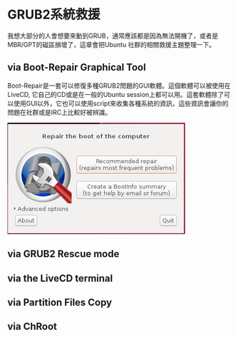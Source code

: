 # GRUB2系統救援
我想大部分的人會想要來動到GRUB，通常應該都是因為無法開機了，或者是MBR/GPT的磁區損壞了，這章會把Ubuntu 社群的相關救援主題整理一下。

## via Boot-Repair Graphical Tool
Boot-Repair是一套可以修復多種GRUB2問題的GUI軟體。這個軟體可以被使用在LiveCD, 它自己的CD或是在一般的Ubuntu session上都可以用。這套軟體除了可以使用GUI以外，它也可以使用script來收集各種系統的資訊，這些資訊會讓你的問題在社群或是IRC上比較好被辨識。



![](Imgs/Fix/Fix001.PNG)


## via GRUB2 Rescue mode


## via the LiveCD terminal


## via Partition Files Copy


## via ChRoot